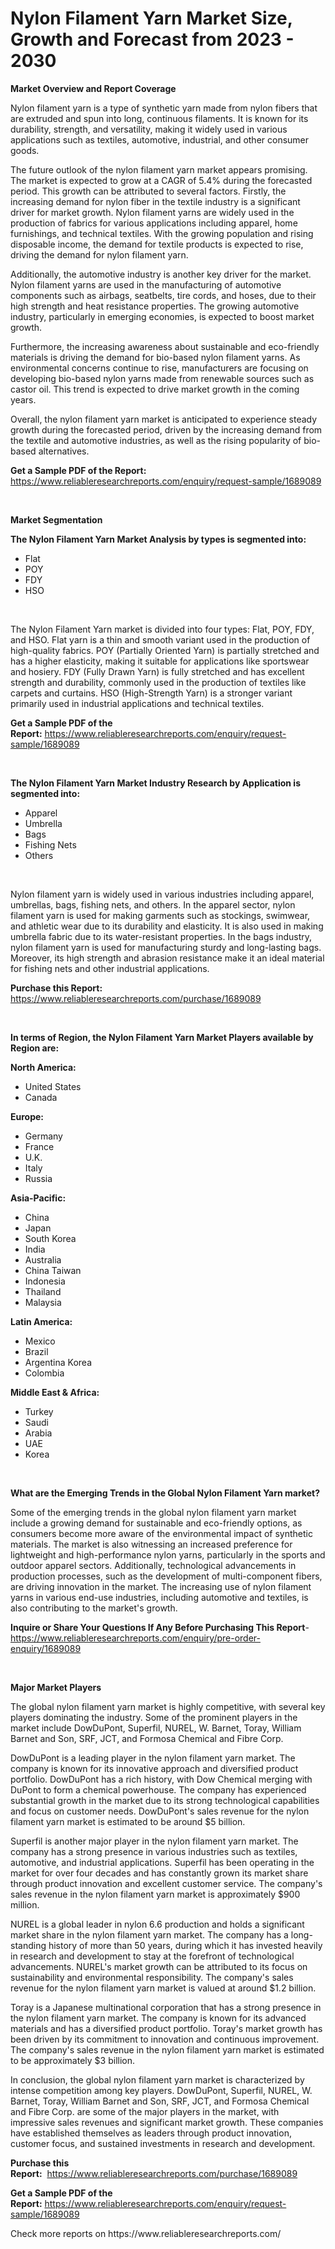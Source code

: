 <p><h1>Nylon Filament Yarn Market Size, Growth and Forecast from 2023 - 2030</h1></p><p><strong>Market Overview and Report Coverage</strong></p>
<p><p>Nylon filament yarn is a type of synthetic yarn made from nylon fibers that are extruded and spun into long, continuous filaments. It is known for its durability, strength, and versatility, making it widely used in various applications such as textiles, automotive, industrial, and other consumer goods.</p><p>The future outlook of the nylon filament yarn market appears promising. The market is expected to grow at a CAGR of 5.4% during the forecasted period. This growth can be attributed to several factors. Firstly, the increasing demand for nylon fiber in the textile industry is a significant driver for market growth. Nylon filament yarns are widely used in the production of fabrics for various applications including apparel, home furnishings, and technical textiles. With the growing population and rising disposable income, the demand for textile products is expected to rise, driving the demand for nylon filament yarn.</p><p>Additionally, the automotive industry is another key driver for the market. Nylon filament yarns are used in the manufacturing of automotive components such as airbags, seatbelts, tire cords, and hoses, due to their high strength and heat resistance properties. The growing automotive industry, particularly in emerging economies, is expected to boost market growth.</p><p>Furthermore, the increasing awareness about sustainable and eco-friendly materials is driving the demand for bio-based nylon filament yarns. As environmental concerns continue to rise, manufacturers are focusing on developing bio-based nylon yarns made from renewable sources such as castor oil. This trend is expected to drive market growth in the coming years.</p><p>Overall, the nylon filament yarn market is anticipated to experience steady growth during the forecasted period, driven by the increasing demand from the textile and automotive industries, as well as the rising popularity of bio-based alternatives.</p></p>
<p><strong>Get a Sample PDF of the Report:</strong> <a href="https://www.reliableresearchreports.com/enquiry/request-sample/1689089">https://www.reliableresearchreports.com/enquiry/request-sample/1689089</a></p>
<p>&nbsp;</p>
<p><strong>Market Segmentation</strong></p>
<p><strong>The Nylon Filament Yarn Market Analysis by types is segmented into:</strong></p>
<p><ul><li>Flat</li><li>POY</li><li>FDY</li><li>HSO</li></ul></p>
<p>&nbsp;</p>
<p><p>The Nylon Filament Yarn market is divided into four types: Flat, POY, FDY, and HSO. Flat yarn is a thin and smooth variant used in the production of high-quality fabrics. POY (Partially Oriented Yarn) is partially stretched and has a higher elasticity, making it suitable for applications like sportswear and hosiery. FDY (Fully Drawn Yarn) is fully stretched and has excellent strength and durability, commonly used in the production of textiles like carpets and curtains. HSO (High-Strength Yarn) is a stronger variant primarily used in industrial applications and technical textiles.</p></p>
<p><strong>Get a Sample PDF of the Report:</strong>&nbsp;<a href="https://www.reliableresearchreports.com/enquiry/request-sample/1689089">https://www.reliableresearchreports.com/enquiry/request-sample/1689089</a></p>
<p>&nbsp;</p>
<p><strong>The Nylon Filament Yarn Market Industry Research by Application is segmented into:</strong></p>
<p><ul><li>Apparel</li><li>Umbrella</li><li>Bags</li><li>Fishing Nets</li><li>Others</li></ul></p>
<p>&nbsp;</p>
<p><p>Nylon filament yarn is widely used in various industries including apparel, umbrellas, bags, fishing nets, and others. In the apparel sector, nylon filament yarn is used for making garments such as stockings, swimwear, and athletic wear due to its durability and elasticity. It is also used in making umbrella fabric due to its water-resistant properties. In the bags industry, nylon filament yarn is used for manufacturing sturdy and long-lasting bags. Moreover, its high strength and abrasion resistance make it an ideal material for fishing nets and other industrial applications.</p></p>
<p><strong>Purchase this Report:</strong>&nbsp; <a href="https://www.reliableresearchreports.com/purchase/1689089">https://www.reliableresearchreports.com/purchase/1689089</a></p>
<p>&nbsp;</p>
<p><strong>In terms of Region, the Nylon Filament Yarn Market Players available by Region are:</strong></p>
<p>
    <p> <strong> North America: </strong>
        <ul>
            <li>United States</li>
            <li>Canada</li>
        </ul>
        </p> 
    <p> <strong> Europe: </strong>
        <ul>
            <li>Germany</li>
            <li>France</li>
            <li>U.K.</li>
            <li>Italy</li>
            <li>Russia</li>
        </ul>
        </p> 
    <p> <strong> Asia-Pacific: </strong>
        <ul>
            <li>China</li>
            <li>Japan</li>
            <li>South Korea</li>
            <li>India</li>
            <li>Australia</li>
            <li>China Taiwan</li>
            <li>Indonesia</li>
            <li>Thailand</li>
            <li>Malaysia</li>
        </ul>
        </p> 
    <p> <strong> Latin America: </strong>
        <ul>
            <li>Mexico</li>
            <li>Brazil</li>
            <li>Argentina Korea</li>
            <li>Colombia</li>
        </ul>
        </p> 
    <p> <strong> Middle East & Africa: </strong>
        <ul>
            <li>Turkey</li>
            <li>Saudi</li>
            <li>Arabia</li>
            <li>UAE</li>
            <li>Korea</li>
        </ul>
    </p>
    </p>
<p>&nbsp;</p>
<p><strong>What are the Emerging Trends in the Global Nylon Filament Yarn market?</strong></p>
<p><p>Some of the emerging trends in the global nylon filament yarn market include a growing demand for sustainable and eco-friendly options, as consumers become more aware of the environmental impact of synthetic materials. The market is also witnessing an increased preference for lightweight and high-performance nylon yarns, particularly in the sports and outdoor apparel sectors. Additionally, technological advancements in production processes, such as the development of multi-component fibers, are driving innovation in the market. The increasing use of nylon filament yarns in various end-use industries, including automotive and textiles, is also contributing to the market's growth.</p></p>
<p><strong>Inquire or Share Your Questions If Any Before Purchasing This Report</strong>- <a href="https://www.reliableresearchreports.com/enquiry/pre-order-enquiry/1689089">https://www.reliableresearchreports.com/enquiry/pre-order-enquiry/1689089</a></p>
<p>&nbsp;</p>
<p><strong>Major Market Players</strong></p>
<p><p>The global nylon filament yarn market is highly competitive, with several key players dominating the industry. Some of the prominent players in the market include DowDuPont, Superfil, NUREL, W. Barnet, Toray, William Barnet and Son, SRF, JCT, and Formosa Chemical and Fibre Corp.</p><p>DowDuPont is a leading player in the nylon filament yarn market. The company is known for its innovative approach and diversified product portfolio. DowDuPont has a rich history, with Dow Chemical merging with DuPont to form a chemical powerhouse. The company has experienced substantial growth in the market due to its strong technological capabilities and focus on customer needs. DowDuPont's sales revenue for the nylon filament yarn market is estimated to be around $5 billion.</p><p>Superfil is another major player in the nylon filament yarn market. The company has a strong presence in various industries such as textiles, automotive, and industrial applications. Superfil has been operating in the market for over four decades and has constantly grown its market share through product innovation and excellent customer service. The company's sales revenue in the nylon filament yarn market is approximately $900 million.</p><p>NUREL is a global leader in nylon 6.6 production and holds a significant market share in the nylon filament yarn market. The company has a long-standing history of more than 50 years, during which it has invested heavily in research and development to stay at the forefront of technological advancements. NUREL's market growth can be attributed to its focus on sustainability and environmental responsibility. The company's sales revenue for the nylon filament yarn market is valued at around $1.2 billion.</p><p>Toray is a Japanese multinational corporation that has a strong presence in the nylon filament yarn market. The company is known for its advanced materials and has a diversified product portfolio. Toray's market growth has been driven by its commitment to innovation and continuous improvement. The company's sales revenue in the nylon filament yarn market is estimated to be approximately $3 billion.</p><p>In conclusion, the global nylon filament yarn market is characterized by intense competition among key players. DowDuPont, Superfil, NUREL, W. Barnet, Toray, William Barnet and Son, SRF, JCT, and Formosa Chemical and Fibre Corp. are some of the major players in the market, with impressive sales revenues and significant market growth. These companies have established themselves as leaders through product innovation, customer focus, and sustained investments in research and development.</p></p>
<p><strong>Purchase this Report:</strong>&nbsp;&nbsp;<a href="https://www.reliableresearchreports.com/purchase/1689089">https://www.reliableresearchreports.com/purchase/1689089</a></p>
<p></p>
<p><strong>Get a Sample PDF of the Report:</strong>&nbsp;<a href="https://www.reliableresearchreports.com/enquiry/request-sample/1689089">https://www.reliableresearchreports.com/enquiry/request-sample/1689089</a></p>
<p>Check more reports on https://www.reliableresearchreports.com/</p>